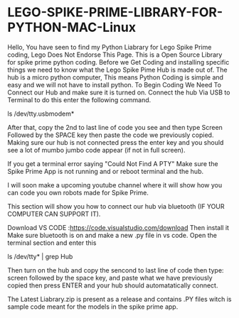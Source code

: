 # LEGO-SPIKE-PRIME-LIBRARY-FOR-PYTHON-MAC-Linux

Hello, You have seen to find my Python Liabrary for Lego Spike Prime coding, Lego Does Not Endorse This Page. 
This is a Open Source Library for spike prime python coding.
Before we Get Coding and installing specific things we need to know what the Lego Spike Pime Hub is made out of.
The hub is a micro python computer, This means Python Coding is simple and easy and we will not have to install python.
To Begin Coding We Need To Connect our Hub and make sure it is turned on. Connect the hub Via USB to Terminal to do this enter the following command.

ls /dev/tty.usbmodem*
        
After that, copy the 2nd to last line of code you see and then type     Screen    Followed by the SPACE key then paste the code we previously copied.            Making sure our hub is not connected press the enter key and you should see a lot of mumbo jumbo code appear (if not in full screen).

If you get a terminal error saying "Could Not Find A PTY" Make sure the Spike Prime App is not running and or reboot terminal and the hub.

I will soon make a upcoming youtube channel where it will show how you can code you own robots made for Spike Prime. 

This section will show you how to connect our hub via bluetooth (IF YOUR COMPUTER CAN SUPPORT IT).

Download VS CODE :https://code.visualstudio.com/download  Then install it
Make sure bluetooth is on and make a new .py file in vs code.
Open the terminal section and enter this

ls /dev/tty* | grep Hub

Then turn on the hub and copy the sencond to last line of code then type: screen        followed by the space key, and paste what we have previously copied then press ENTER and your hub should automatatically connect.


The Latest Liabrary.zip is present as a release and contains .PY files witch is sample code meant for the models in the spike prime app.


